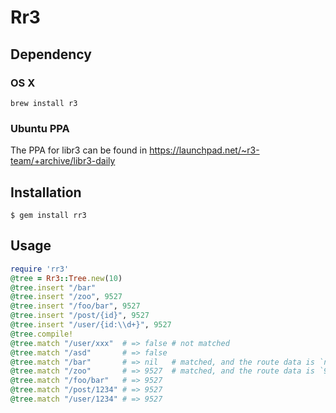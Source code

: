 # Rr3

## Dependency

### OS X

    brew install r3

### Ubuntu PPA

The PPA for libr3 can be found in https://launchpad.net/~r3-team/+archive/libr3-daily

## Installation

    $ gem install rr3

## Usage

```ruby
require 'rr3'
@tree = Rr3::Tree.new(10)
@tree.insert "/bar"
@tree.insert "/zoo", 9527
@tree.insert "/foo/bar", 9527
@tree.insert "/post/{id}", 9527
@tree.insert "/user/{id:\\d+}", 9527
@tree.compile!
@tree.match "/user/xxx"  # => false # not matched
@tree.match "/asd"       # => false
@tree.match "/bar"       # => nil   # matched, and the route data is `nil`
@tree.match "/zoo"       # => 9527  # matched, and the route data is `9527`
@tree.match "/foo/bar"   # => 9527
@tree.match "/post/1234" # => 9527
@tree.match "/user/1234" # => 9527
```